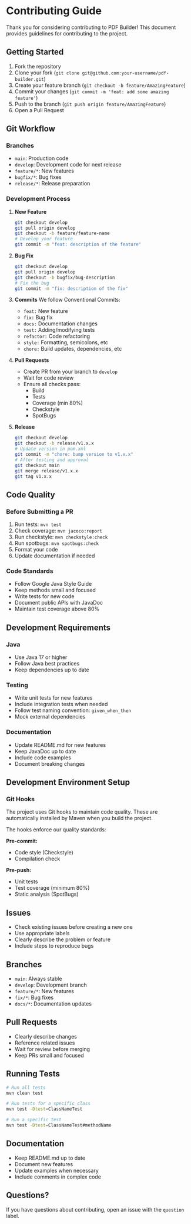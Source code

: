 # Contributing Guide

Thank you for considering contributing to PDF Builder! This document provides guidelines for contributing to the project.

## Getting Started

1. Fork the repository
2. Clone your fork (`git clone git@github.com:your-username/pdf-builder.git`)
3. Create your feature branch (`git checkout -b feature/AmazingFeature`)
4. Commit your changes (`git commit -m 'feat: add some amazing feature'`)
5. Push to the branch (`git push origin feature/AmazingFeature`)
6. Open a Pull Request

## Git Workflow

### Branches
- `main`: Production code
- `develop`: Development code for next release
- `feature/*`: New features
- `bugfix/*`: Bug fixes
- `release/*`: Release preparation

### Development Process
1. **New Feature**
   ```bash
   git checkout develop
   git pull origin develop
   git checkout -b feature/feature-name
   # Develop your feature
   git commit -m "feat: description of the feature"
   ```

2. **Bug Fix**
   ```bash
   git checkout develop
   git pull origin develop
   git checkout -b bugfix/bug-description
   # Fix the bug
   git commit -m "fix: description of the fix"
   ```

3. **Commits**
   We follow Conventional Commits:
   - `feat:` New feature
   - `fix:` Bug fix
   - `docs:` Documentation changes
   - `test:` Adding/modifying tests
   - `refactor:` Code refactoring
   - `style:` Formatting, semicolons, etc
   - `chore:` Build updates, dependencies, etc

4. **Pull Requests**
   - Create PR from your branch to `develop`
   - Wait for code review
   - Ensure all checks pass:
     - Build
     - Tests
     - Coverage (min 80%)
     - Checkstyle
     - SpotBugs

5. **Release**
   ```bash
   git checkout develop
   git checkout -b release/v1.x.x
   # Update version in pom.xml
   git commit -m "chore: bump version to v1.x.x"
   # After testing and approval
   git checkout main
   git merge release/v1.x.x
   git tag v1.x.x
   ```

## Code Quality

### Before Submitting a PR
1. Run tests: `mvn test`
2. Check coverage: `mvn jacoco:report`
3. Run checkstyle: `mvn checkstyle:check`
4. Run spotbugs: `mvn spotbugs:check`
5. Format your code
6. Update documentation if needed

### Code Standards
- Follow Google Java Style Guide
- Keep methods small and focused
- Write tests for new code
- Document public APIs with JavaDoc
- Maintain test coverage above 80%

## Development Requirements

### Java
- Use Java 17 or higher
- Follow Java best practices
- Keep dependencies up to date

### Testing
- Write unit tests for new features
- Include integration tests when needed
- Follow test naming convention: `given_when_then`
- Mock external dependencies

### Documentation
- Update README.md for new features
- Keep JavaDoc up to date
- Include code examples
- Document breaking changes

## Development Environment Setup

### Git Hooks

The project uses Git hooks to maintain code quality. These are automatically installed by Maven when you build the project.

The hooks enforce our quality standards:

**Pre-commit:**
- Code style (Checkstyle)
- Compilation check

**Pre-push:**
- Unit tests
- Test coverage (minimum 80%)
- Static analysis (SpotBugs)

## Issues

- Check existing issues before creating a new one
- Use appropriate labels
- Clearly describe the problem or feature
- Include steps to reproduce bugs

## Branches

- `main`: Always stable
- `develop`: Development branch
- `feature/*`: New features
- `fix/*`: Bug fixes
- `docs/*`: Documentation updates

## Pull Requests

- Clearly describe changes
- Reference related issues
- Wait for review before merging
- Keep PRs small and focused

## Running Tests

```bash
# Run all tests
mvn clean test

# Run tests for a specific class
mvn test -Dtest=ClassNameTest

# Run a specific test
mvn test -Dtest=ClassNameTest#methodName
```

## Documentation

- Keep README.md up to date
- Document new features
- Update examples when necessary
- Include comments in complex code

## Questions?

If you have questions about contributing, open an issue with the `question` label.
